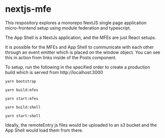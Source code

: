 # nextjs-mfe

This respository explores a monorepo NextJS single page application micro-frontend setup using module federation and typescript.

The App Shell is a NextJs application, and the MFEs are just React setups.

It is possible for the MFEs and App Shell to communicate with each other through an event emitter which is placed on the window object. You can see this in action from links inside of the Posts component.

To setup, run the following in the specified order to create a production build which is served from http://localhost:3000

`yarn bootstrap`

`yarn build:mfes`

`yarn start:mfes`

`yarn build:shell`

`yarn start:shell`

Ideally, the remoteEntry js files would be uploaded to an s3 bucket and the App Shell would load them from there.